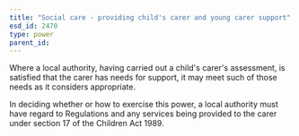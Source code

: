 ```yaml
---
title: "Social care - providing child's carer and young carer support"
esd_id: 2470
type: power
parent_id:  
---
```


Where a local authority, having carried out a child's carer's assessment, is satisfied that the carer has needs for support, it may meet such of those needs as it considers appropriate.

In deciding whether or how to exercise this power, a local authority must have regard to Regulations and any services being provided to the carer under section 17 of the Children Act 1989.


